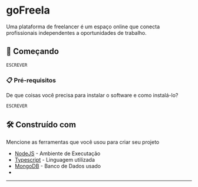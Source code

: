 # goFreela

Uma plataforma de freelancer é um espaço online que conecta profissionais independentes a oportunidades de trabalho.

## 🚀 Começando

```
ESCREVER

```

### 📋 Pré-requisitos

De que coisas você precisa para instalar o software e como instalá-lo?

```
ESCREVER

```

## 🛠️ Construído com

Mencione as ferramentas que você usou para criar seu projeto

* [NodeJS](https://nodejs.org/en/docs) - Ambiente de Executação
* [Typescript](https://www.typescriptlang.org/docs/) - Linguagem utilizada
* [MongoDB](https://www.mongodb.com/docs/) - Banco de Dados usado
* 
---
